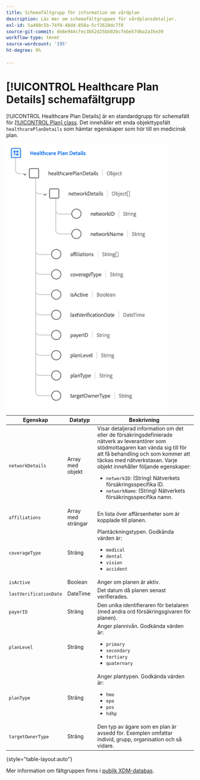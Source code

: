 ```yaml
---
title: Schemafältgrupp för information om vårdplan
description: Läs mer om schemafältgruppen för vårdplansdetaljer.
exl-id: 5a480c5b-74f8-48dd-858a-5cf2628dc7f0
source-git-commit: de8e944cfec3b52d25bb02bcfebe57d6a2a35e39
workflow-type: tm+mt
source-wordcount: '195'
ht-degree: 0%

---
```


# [!UICONTROL Healthcare Plan Details] schemafältgrupp

[!UICONTROL Healthcare Plan Details] är en standardgrupp för schemafält för [[!UICONTROL Plan] class](../../classes/plan.md). Det innehåller ett enda objekttypsfält `healthcarePlanDetails` som hämtar egenskaper som hör till en medicinsk plan.

![](../../images/field-groups/plan/healthcare-plan-details.png)

| Egenskap | Datatyp | Beskrivning |
| --- | --- | --- |
| `networkDetails` | Array med objekt | Visar detaljerad information om det eller de försäkringsdefinierade nätverk av leverantörer som stödmottagaren kan vända sig till för att få behandling och som kommer att täckas med nätverkstaxan. Varje objekt innehåller följande egenskaper: <ul><li>`networkID`: (String) Nätverkets försäkringsspecifika ID.</li><li>`networkName`: (String) Nätverkets försäkringsspecifika namn.</li></ul> |
| `affiliations` | Array med strängar | En lista över affärsenheter som är kopplade till planen. |
| `coverageType` | Sträng | Plantäckningstypen. Godkända värden är:<ul><li>`medical`</li><li>`dental`</li><li>`vision`</li><li>`accident`</li></ul> |
| `isActive` | Boolean | Anger om planen är aktiv. |
| `lastVerificationDate` | DateTime | Det datum då planen senast verifierades. |
| `payerID` | Sträng | Den unika identifieraren för betalaren (med andra ord försäkringsgivaren för planen). |
| `planLevel` | Sträng | Anger plannivån. Godkända värden är:<ul><li>`primary`</li><li>`secondary`</li><li>`tertiary`</li><li>`quaternary`</li></ul> |
| `planType` | Sträng | Anger plantypen. Godkända värden är:<ul><li>`hmo`</li><li>`epo`</li><li>`pos`</li><li>`hdhp`</li></ul> |
| `targetOwnerType` | Sträng | Den typ av ägare som en plan är avsedd för. Exemplen omfattar individ, grupp, organisation och så vidare. |

{style="table-layout:auto"}

Mer information om fältgruppen finns i [publik XDM-databas](https://github.com/adobe/xdm/blob/master/docs/reference/fieldgroups/plan/healthcare-plan-details.schema.json).
